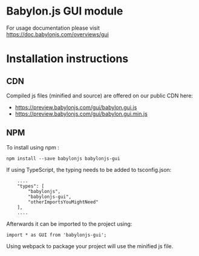 Babylon.js GUI module
=====================

For usage documentation please visit https://doc.babylonjs.com/overviews/gui

# Installation instructions

## CDN

Compiled js files (minified and source) are offered on our public CDN here:

* https://preview.babylonjs.com/gui/babylon.gui.js
* https://preview.babylonjs.com/gui/babylon.gui.min.js

## NPM

To install using npm :

```
npm install --save babylonjs babylonjs-gui
```

If using TypeScript, the typing needs to be added to tsconfig.json:

```
    ....
    "types": [
        "babylonjs",
        "babylonjs-gui",
        "otherImportsYouMightNeed"
    ],
    ....
```

Afterwards it can be imported to the project using:

```
import * as GUI from 'babylonjs-gui';
```

Using webpack to package your project will use the minified js file.
